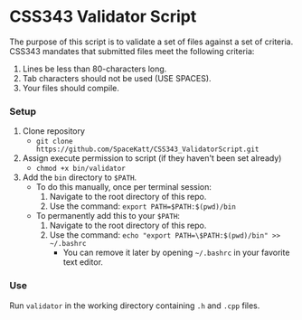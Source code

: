 # CSS343 Validator Script

The purpose of this script is to validate a set of files against a set
of criteria. CSS343 mandates that submitted files meet the following criteria:

  1. Lines be less than 80-characters long.
  2. Tab characters should not be used (USE SPACES).
  3. Your files should compile.

### Setup

  1. Clone repository
       - `git clone https://github.com/SpaceKatt/CSS343_ValidatorScript.git`
  2. Assign execute permission to script (if they haven't been set already)
       - `chmod +x bin/validator`
  3. Add the `bin` directory to `$PATH`.
       - To do this manually, once per terminal session:
           1. Navigate to the root directory of this repo.
           2. Use the command: `export PATH=$PATH:$(pwd)/bin`
       - To permanently add this to your `$PATH`:
           1. Navigate to the root directory of this repo.
           2. Use the command: `echo "export PATH=\$PATH:$(pwd)/bin" >> ~/.bashrc`
               - You can remove it later by opening `~/.bashrc` in your favorite text editor.

### Use

Run `validator` in the working directory containing `.h` and `.cpp` files.
